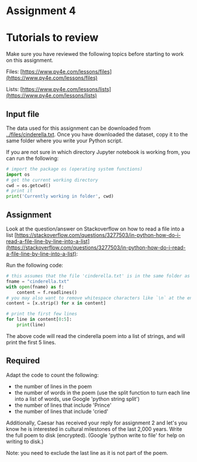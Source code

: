# Assignment 4


# Tutorials to review

Make sure you have reviewed the following topics before starting to work on this assignment. 

Files: [https://www.py4e.com/lessons/files](https://www.py4e.com/lessons/files)

Lists: [https://www.py4e.com/lessons/lists](https://www.py4e.com/lessons/lists)


## Input file

The data used for this assignment can be downloaded from [../files/cinderella.txt](https://raw.githubusercontent.com/JoostImpink/python-fall-2019/master/files/cinderella.txt
). Once you have downloaded the dataset, copy it to the same folder where you write your Python script.

If you are not sure in which directory Jupyter notebook is working from, you can run the following:

```python
# import the package os (operating system functions)
import os
# get the current working directory
cwd = os.getcwd()
# print it
print('Currently working in folder', cwd)
```

## Assignment

Look at the question/answer on Stackoverflow on how to read a file into a list [https://stackoverflow.com/questions/3277503/in-python-how-do-i-read-a-file-line-by-line-into-a-list](https://stackoverflow.com/questions/3277503/in-python-how-do-i-read-a-file-line-by-line-into-a-list):

Run the following code:

```python
# this assumes that the file 'cinderella.txt' is in the same folder as your ipynb script 
fname = "cinderella.txt"
with open(fname) as f:
    content = f.readlines()
# you may also want to remove whitespace characters like `\n` at the end of each line
content = [x.strip() for x in content]

# print the first few lines
for line in content[0:5]:
	print(line)
```

The above code will read the cinderella poem into a list of strings, and will print the first 5 lines.

## Required

Adapt the code to count the following:

- the number of lines in the poem
- the number of words in the poem (use the split function to turn each line into a list of words, use Google 'python string split') 
- the number of lines that include 'Prince' 
- the number of lines that include 'cried'

Additionally, Caesar has received your reply for assignment 2 and let's you know he is interested in cultural milestones of the last 2,000 years. Write the full poem to disk (encrypted). (Google 'python write to file' for help on writing to disk.)

Note: you need to exclude the last line as it is not part of the poem.
